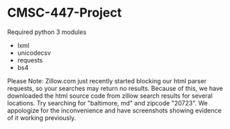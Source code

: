 # CMSC-447-Project


Required python 3 modules
- lxml
- unicodecsv
- requests
- bs4


Please Note:
Zillow.com just recently started blocking our html parser requests, so your searches may return no results. Because of this, we have downloaded the html source code from zillow search results for several locations. Try searching for "baltimore, md" and zipcode "20723". We appologize for the inconvenience and have screenshots showing evidence of it working previously.
